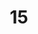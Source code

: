 ---
basin: 'No'
cudn: true
floor: Third
grade: 3
images:
- /room_database/images/ec/ec15_1.jpg
- /room_database/images/ec/ec15_2.jpg
- /room_database/images/ec/ec15_3.jpg
living_room: 'No'
location: East Court
name: '15'
network: Wired and Wireless
title: '15'
---